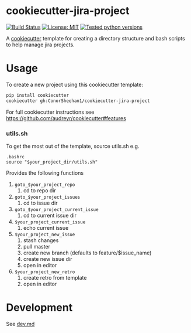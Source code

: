 # cookiecutter-jira-project
[![Build Status](https://github.com/ConorSheehan1/cookiecutter-jira-project/workflows/ci/badge.svg)](https://github.com/ConorSheehan1/cookiecutter-jira-project/actions)
[![License: MIT](https://img.shields.io/badge/License-MIT-yellow.svg)](https://opensource.org/licenses/MIT)
[![Tested python versions](https://img.shields.io/badge/dynamic/yaml?url=https://raw.githubusercontent.com/ConorSheehan1/cookiecutter-jira-project/master/.github/workflows/ci.yml&label=Tested%20python%20versions&query=$.jobs.build.strategy.matrix.python)](https://github.com/ConorSheehan1/cookiecutter-jira-project/blob/master/.github/workflows/ci.yml#L13)

A [cookiecutter](https://github.com/audreyr/cookiecutter) template for creating a directory structure and bash scripts to help manage jira projects.

# Usage
To create a new project using this cookiecutter template:

```bash
pip install cookiecutter
cookiecutter gh:ConorSheehan1/cookiecutter-jira-project
```

For full cookiecutter instructions see https://github.com/audreyr/cookiecutter#features

### utils.sh

To get the most out of the template, source utils.sh e.g.

```shell
.bashrc
source "$your_project_dir/utils.sh"
```

Provides the following functions
1. `goto_$your_project_repo`
    1. cd to repo dir
1. `goto_$your_project_issues`
    1. cd to issue dir
1. `goto_$your_project_current_issue`
    1. cd to current issue dir
1. `$your_project_current_issue`
    1. echo current issue
1. `$your_project_new_issue`
    1. stash changes
    1. pull master
    1. create new branch (defaults to feature/$issue_name)
    1. create new issue dir
    1. open in editor
1. `$your_project_new_retro`
    1. create retro from template
    1. open in editor

# Development
See [dev.md](./dev.md)
